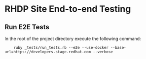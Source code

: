 RHDP Site End-to-end Testing
=============================

## Run E2E Tests

In the root of the project directory execute the following command:


        ruby _tests/run_tests.rb --e2e --use-docker --base-url=https://developers.stage.redhat.com --verbose

